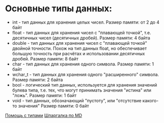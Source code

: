 # Основные типы данных:

- int - тип данных для хранения целых чисел. Размер памяти: от 2 до 4 байт
- float - тип данных для хранения чисел с "плавающей точкой", т.е. десятичных чисел (десятичных дробей). Размер памяти: 4 байта
- double - тип данных для хранения чисел с "плавающей точкой" двойной точности. Похож на тип данных float, но обеспечивает большую точность при расчётах и использовании десятичных дробей. Размер памяти: 8 байт
- char - тип данных для хранения одного символа. Размер памяти: 1 байт
- wchar_t - тип данных для хранения одного "расширенного" символа. Размер памяти: 2 байта
- bool - логический тип данных, используется для хранения значений булева типа, т.е. тех, что могут принимать значения "истина" или "ложь". Размер памяти: 1 байт
- void - тип данных, обозначающий "пустоту", или "отсутствие какого-то значения" Размер памяти: 0 байт

[Помощь с типами](https://en.cppreference.com/w/cpp/language/types)
[Шпаргалка по MD](https://github.com/sandino/Markdown-Cheatsheet/blob/master/README.md#images)

